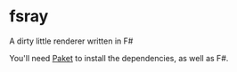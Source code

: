 # fsray
A dirty little renderer written in F#
 
You'll need [Paket](https://fsprojects.github.io/Paket/installation.html) to install the dependencies, as well as F#. 

